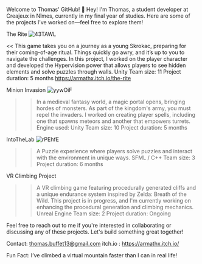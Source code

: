 Welcome to Thomas' GitHub! 👋
Hey! I'm Thomas, a student developer at Creajeux in Nîmes, currently in my final year of studies. Here are some of the projects I’ve worked on—feel free to explore them!

The Rite
![43TAWL](https://github.com/user-attachments/assets/1364c280-c076-4c96-84de-fa638cfd936d)

<< This game takes you on a journey as a young Skrokac, preparing for their coming-of-age ritual. Things quickly go awry, and it’s up to you to navigate the challenges.
In this project, I worked on the player character and developed the Hypervision power that allows players to see hidden elements and solve puzzles through walls.
Unity
Team size: 11
Project duration: 5 months
https://armathx.itch.io/the-rite


Minion Invasion
![yywOiF](https://github.com/user-attachments/assets/967ab1d9-2a44-4531-8ce1-7b9360433705)

>> In a medieval fantasy world, a magic portal opens, bringing hordes of monsters. As part of the kingdom's army, you must repel the invaders.
I worked on creating player spells, including one that spawns meteors and another that empowers turrets.
Engine used: Unity
Team size: 10
Project duration: 5 months


IntoTheLab
![rPEhfE](https://github.com/user-attachments/assets/80678dac-21d0-4c75-aa68-4a48724f1459)

>> A Puzzle experience where players solve puzzles and interact with the environment in unique ways.
SFML / C++
Team size: 3
Project duration: 6 months

VR Climbing Project
>>A VR climbing game featuring procedurally generated cliffs and a unique endurance system inspired by Zelda: Breath of the Wild.
This project is in progress, and I'm currently working on enhancing the procedural generation and climbing mechanics.
Unreal Engine
Team size: 2
Project duration: Ongoing


Feel free to reach out to me if you're interested in collaborating or discussing any of these projects. Let's build something great together!

Contact: thomas.buffet13@gmail.com
itch.io : https://armathx.itch.io/

Fun Fact: I’ve climbed a virtual mountain faster than I can in real life!
